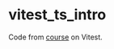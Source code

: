 # vitest_ts_intro

Code from [course](https://www.udemy.com/course/javascript-unit-testing-the-practical-guide) on Vitest.

